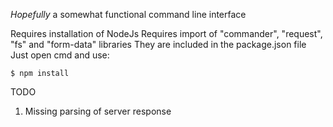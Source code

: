 *Hopefully* a somewhat functional command line interface

Requires installation of NodeJs
Requires import of "commander", "request", "fs" and "form-data" libraries
They are included in the package.json file
Just open cmd and use:

```
$ npm install 
```


TODO
1. Missing parsing of server response
